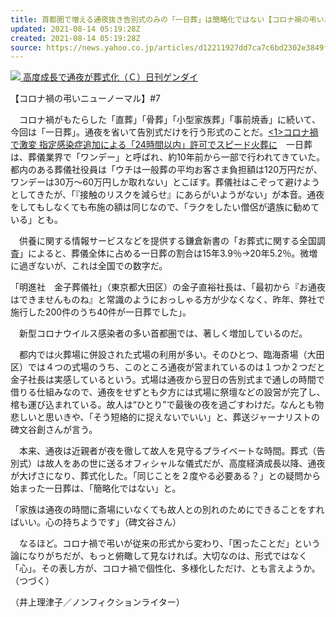 ```yaml
---
title: 首都圏で増える通夜抜き告別式のみの「一日葬」は簡略化ではない【コロナ禍の弔いニューノーマル】（日刊ゲンダイDIGITAL）
updated: 2021-08-14 05:19:28Z
created: 2021-08-14 05:19:28Z
source: https://news.yahoo.co.jp/articles/d12211927dd7ca7c6bd2302e3849f0dde751a8ec
---
```


[![](https://amd-pctr.c.yimg.jp/r/iwiz-amd/20210814-00000015-nkgendai-000-1-view.jpg) 高度成長で通夜が葬式化（Ｃ）日刊ゲンダイ](https://news.yahoo.co.jp/articles/d12211927dd7ca7c6bd2302e3849f0dde751a8ec/images/000)

【コロナ禍の弔いニューノーマル】#7

　コロナ禍がもたらした「直葬」「骨葬」「小型家族葬」「事前焼香」に続いて、今回は「一日葬」。通夜を省いて告別式だけを行う形式のことだ。[<1>コロナ禍で激変 指定感染症追加による「24時間以内」許可でスピード火葬に](https://www.nikkan-gendai.com/articles/image/life/292891/168992)　一日葬は、葬儀業界で「ワンデー」と呼ばれ、約10年前から一部で行われてきていた。都内のある葬儀社役員は「ウチは一般葬の平均お客さま負担額は120万円だが、ワンデーは30万～60万円しか取れない」とこぼす。葬儀社はこぞって避けようとしてきたが、「『接触のリスクを減らせ』にあらがいようがない」が本音。通夜をしてもしなくても布施の額は同じなので、「ラクをしたい僧侶が遺族に勧めている」とも。

　供養に関する情報サービスなどを提供する鎌倉新書の「お葬式に関する全国調査」によると、葬儀全体に占める一日葬の割合は15年3.9％→20年5.2％。微増に過ぎないが、これは全国での数字だ。

「明進社　金子葬儀社」（東京都大田区）の金子直裕社長は、「最初から『お通夜はできませんものね』と常識のようにおっしゃる方が少なくなく、昨年、弊社で施行した200件のうち40件が一日葬でした」。

　新型コロナウイルス感染者の多い首都圏では、著しく増加しているのだ。

　都内では火葬場に併設された式場の利用が多い。そのひとつ、臨海斎場（大田区）では４つの式場のうち、このところ通夜が営まれているのは１つか２つだと金子社長は実感しているという。式場は通夜から翌日の告別式まで通しの時間で借りる仕組みなので、通夜をせずとも夕方には式場に祭壇などの設営が完了し、棺も運び込まれている。故人は“ひとり”で最後の夜を過ごすわけだ。なんとも物悲しいと思いきや、「そう短絡的に捉えないでいい」と、葬送ジャーナリストの碑文谷創さんが言う。

　本来、通夜は近親者が夜を徹して故人を見守るプライベートな時間。葬式（告別式）は故人をあの世に送るオフィシャルな儀式だが、高度経済成長以降、通夜が大げさになり、葬式化した。「同じことを２度やる必要ある？」との疑問から始まった一日葬は、「簡略化ではない」と。

「家族は通夜の時間に斎場にいなくても故人との別れのためにできることをすればいい。心の持ちようです」（碑文谷さん）

　なるほど。コロナ禍で弔いが従来の形式から変わり、「困ったことだ」という論になりがちだが、もっと俯瞰して見なければ。大切なのは、形式ではなく「心」。その表し方が、コロナ禍で個性化、多様化しただけ、とも言えようか。（つづく）

（井上理津子／ノンフィクションライター）